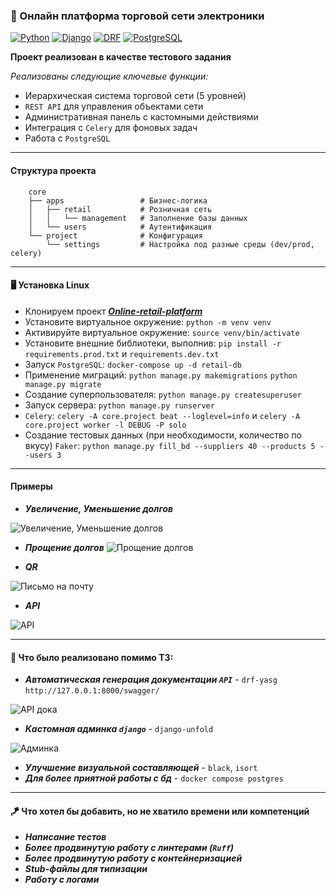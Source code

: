 ### 🏬 Онлайн платформа торговой сети электроники

[![Python](https://img.shields.io/badge/Python-3.12-blue?style=flat)](https://python.org)
[![Django](https://img.shields.io/badge/Django-5.2-092E20)](https://djangoproject.com)
[![DRF](https://img.shields.io/badge/DRF-3.16-9B59B6)](https://www.django-rest-framework.org)
[![PostgreSQL](https://img.shields.io/badge/PostgreSQL-17+-4169E1)](https://postgresql.org)


**Проект реализован в качестве тестового задания**

*Реализованы следующие ключевые функции:*

- Иерархическая система торговой сети (5 уровней)
- `REST API` для управления объектами сети
- Административная панель с кастомными действиями
- Интеграция с `Celery` для фоновых задач
- Работа с `PostgreSQL`

---
#### Структура проекта

```
    core
    ├── apps                 # Бизнес-логика
    │   ├── retail           # Розничная сеть
    │   │   └── management   # Заполнение базы данных
    │   └── users            # Аутентификация
    └── project              # Конфигурация
        └── settings         # Настройка под разные среды (dev/prod, celery)
```
---

#### :desktop_computer: Установка Linux

* Клонируем проект [***Online-retail-platform***](https://github.com/yakhovets-o/Online-retail-platform)
* Установите виртуальное окружение:  ```python -m venv venv```
* Активируйте виртуальное окружение: ```source venv/bin/activate```
* Установите внешние библиотеки, выполнив: ```pip install -r requirements.prod.txt``` и ```requirements.dev.txt```
* Запуск `PostgreSQL`: ```docker-compose up -d retail-db```
* Применение миграций: ```python manage.py makemigrations``` ```python manage.py migrate```
* Создание суперпользователя: ```python manage.py createsuperuser```
* Запуск сервера: ```python manage.py runserver```
* `Celery`: ```celery -A core.project beat --loglevel=info``` и ```celery -A core.project worker -l DEBUG -P solo```
* Создание тестовых данных (при необходимости, количество по вкусу) `Faker`: ```python manage.py fill_bd --suppliers 40 --products 5 --users 3``` 

---
#### Примеры 
* ***Увеличение, Уменьшение долгов***

![Увеличение, Уменьшение долгов](https://github.com/user-attachments/assets/6faec2f3-dde3-42f0-85fc-da0946bccb42)


* ***Прощение долгов***
![Прощение долгов](https://github.com/user-attachments/assets/074b1dcf-96ae-4a06-9395-ebaeb8f9d1d4)

* ***QR***

![Письмо на почту](https://github.com/user-attachments/assets/c4b31888-7594-4107-96ec-4a9a9b701f16)

* ***API***

![API](https://github.com/user-attachments/assets/3de9ffc8-6d67-4473-a6ea-43f4d628511a)




---
#### 🛶  Что было реализовано помимо ТЗ:
* ***Автоматическая генерация документации `API`*** -  ```drf-yasg``` ```http://127.0.0.1:8000/swagger/```


![API дока](https://github.com/user-attachments/assets/e9bba1b1-2283-4ad7-8d9c-e1e35656d41b)

* ***Кастомная админка `django`*** - ```django-unfold```



![Админка](https://github.com/user-attachments/assets/eee9cee7-7f0c-4868-aa72-977d8f82ab75)

* ***Улучшение визуальной составляющей*** - ```black```, ```isort``` 
* ***Для более приятной работы с бд*** - ```docker compose postgres``` 

---
#### 🪁  Что хотел бы добавить, но не хватило времени или компетенций

* ***Написание тестов***
* ***Более продвинутую работу с линтерами (`Ruff`)***
* ***Более продвинутую работу с контейнеризацией***
* ***Stub-файлы  для типизации***
* ***Работу с логами***


